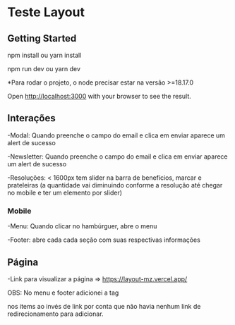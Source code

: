 # Teste Layout
## Getting Started

npm install
ou
yarn install

npm run dev
ou
yarn dev

*Para rodar o projeto, o node precisar estar na versão >=18.17.0

Open [http://localhost:3000](http://localhost:3000) with your browser to see the result.

## Interações

-Modal: Quando preenche o campo do email e clica em enviar aparece um alert de sucesso

-Newsletter: Quando preenche o campo do email e clica em enviar aparece um alert de sucesso

-Resoluções: < 1600px  tem slider na barra de benefícios, marcar e prateleiras (a quantidade vai diminuindo conforme a resolução até chegar no mobile e ter um elemento por  slider)

### Mobile
-Menu: Quando clicar no hambúrguer, abre o menu

-Footer: abre cada cada seção com suas respectivas informações

## Página
-Link para visualizar a página => https://layout-mz.vercel.app/

OBS: No menu e footer adicionei a tag <p> nos items ao invés de link por conta que não havia nenhum link de redirecionamento para adicionar.

